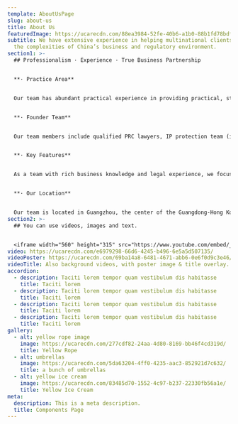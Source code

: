 ```yaml
---
template: AboutUsPage
slug: about-us
title: About Us
featuredImage: https://ucarecdn.com/88ea3984-52fe-40b6-a1b0-88b1fd78bdf3/
subtitle: We have extensive experience in helping multinational clients navigate
  the complexities of China’s business and regulatory environment.
section1: >-
  ## Professionalism · Experience · True Business Partnership


  **· Practice Area**


  Our team has abundant practical experience in providing practical, strategic and cost-effective solutions to clients across China, especially in South China. The scope of our legal services covers international trade, corporate & investment (e.g. commercial contracts & outsourcing, foreign direct investment, general legal counsel services), mergers & acquisitions, labor & employment, intellectual property, compliance, and litigation & dispute resolution.  


  **· Founder Team**


  Our team members include qualified PRC lawyers, IP protection team (including patent agents) and international trade team with experience regarding cross-border e-commerce business, purchase sourcing service.  The team members have all graduated from the top universities, both domestically and overseas.


  **· Key Features**


  As a team with rich business knowledge and legal experience, we focus on a solution-centric mindset in order to achieve the business and legal needs of our clients. Our team assign appropriate members for our clients, which enables us to offer a one-stop legal service for all foreign clients. 


  **· Our Location** 


  Our team is located in Guangzhou, the center of the Guangdong-Hong Kong-Macao Greater Bay Area.  Our service covers Shenzhen, Foshan, Dongguan, Zhuhai, Zhongshan, Huizhou, Jiangmen, Zhaoqing, Hong Kong and Macau.  We have also established close relationships with many other preeminent local law firms.  If you require legal services in other parts of China, such as Shanghai or Beijing, we will be able to assist through such relationships all around China.
section2: >-
  ## You can use videos, images and text.


  <iframe width="560" height="315" src="https://www.youtube.com/embed/_m2CHvfVK5I" frameborder="0" allow="accelerometer; autoplay; clipboard-write; encrypted-media; gyroscope; picture-in-picture" allowfullscreen></iframe>
video: https://ucarecdn.com/e6979298-66d6-4245-b496-6e5a5d507135/
videoPoster: https://ucarecdn.com/69ba14a8-6481-4671-abb6-0e6f0d9c3e46/
videoTitle: Also background videos, with poster image & title overlay.
accordion:
  - description: Taciti lorem tempor quam vestibulum dis habitasse
    title: Taciti lorem
  - description: Taciti lorem tempor quam vestibulum dis habitasse
    title: Taciti lorem
  - description: Taciti lorem tempor quam vestibulum dis habitasse
    title: Taciti lorem
  - description: Taciti lorem tempor quam vestibulum dis habitasse
    title: Taciti lorem
gallery:
  - alt: yellow rope image
    image: https://ucarecdn.com/277cdf82-24aa-4d80-8169-bb46f4cd319d/
    title: Yellow Rope
  - alt: umbrellas
    image: https://ucarecdn.com/5da63204-4ff0-4235-aac3-852921d7c632/
    title: a bunch of umbrellas
  - alt: yellow ice cream
    image: https://ucarecdn.com/83485d70-1552-4c97-b237-22330fb56a1e/
    title: Yellow Ice Cream
meta:
  description: This is a meta description.
  title: Components Page
---
```

